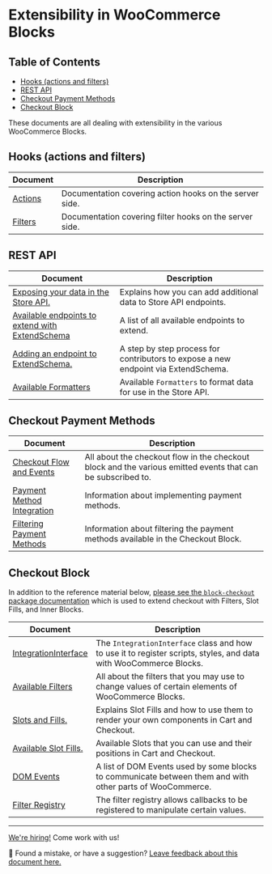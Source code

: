 # Extensibility in WooCommerce Blocks <!-- omit in toc -->

## Table of Contents <!-- omit in toc -->

-   [Hooks (actions and filters)](#hooks-actions-and-filters)
-   [REST API](#rest-api)
-   [Checkout Payment Methods](#checkout-payment-methods)
-   [Checkout Block](#checkout-block)

These documents are all dealing with extensibility in the various WooCommerce Blocks.

## Hooks (actions and filters)

| Document                | Description                                             |
| ----------------------- | ------------------------------------------------------- |
| [Actions](./actions.md) | Documentation covering action hooks on the server side. |
| [Filters](./filters.md) | Documentation covering filter hooks on the server side. |

## REST API

| Document                                                                              | Description                                                                        |
| ------------------------------------------------------------------------------------- | ---------------------------------------------------------------------------------- |
| [Exposing your data in the Store API.](./extend-rest-api-add-data.md)                 | Explains how you can add additional data to Store API endpoints.                   |
| [Available endpoints to extend with ExtendSchema](./available-endpoints-to-extend.md) | A list of all available endpoints to extend.                                       |
| [Adding an endpoint to ExtendSchema.](./extend-rest-api-new-endpoint.md)              | A step by step process for contributors to expose a new endpoint via ExtendSchema. |
| [Available Formatters](./extend-rest-api-formatters.md)                               | Available `Formatters` to format data for use in the Store API.                    |

## Checkout Payment Methods

| Document                                                      | Description                                                                                                 |
| ------------------------------------------------------------- | ----------------------------------------------------------------------------------------------------------- |
| [Checkout Flow and Events](./checkout-flow-and-events.md)     | All about the checkout flow in the checkout block and the various emitted events that can be subscribed to. |
| [Payment Method Integration](./payment-method-integration.md) | Information about implementing payment methods.                                                             |
| [Filtering Payment Methods](./filtering-payment-methods.md)   | Information about filtering the payment methods available in the Checkout Block.                            |

## Checkout Block

In addition to the reference material below, [please see the `block-checkout` package documentation](../../packages/checkout/README.md) which is used to extend checkout with Filters, Slot Fills, and Inner Blocks.

| Document                                                                | Description                                                                                                       |
| ----------------------------------------------------------------------- | ----------------------------------------------------------------------------------------------------------------- |
| [IntegrationInterface](./integration-interface.md)                      | The `IntegrationInterface` class and how to use it to register scripts, styles, and data with WooCommerce Blocks. |
| [Available Filters](./available-filters.md)                             | All about the filters that you may use to change values of certain elements of WooCommerce Blocks.                |
| [Slots and Fills.](./slot-fills.md)                                     | Explains Slot Fills and how to use them to render your own components in Cart and Checkout.                       |
| [Available Slot Fills.](./available-slot-fills.md)                      | Available Slots that you can use and their positions in Cart and Checkout.                                        |
| [DOM Events](./dom-events.md)                                           | A list of DOM Events used by some blocks to communicate between them and with other parts of WooCommerce.         |
| [Filter Registry](../../../packages/checkout/filter-registry/README.md) | The filter registry allows callbacks to be registered to manipulate certain values.                               |

<!-- FEEDBACK -->

---

[We're hiring!](https://woocommerce.com/careers/) Come work with us!

🐞 Found a mistake, or have a suggestion? [Leave feedback about this document here.](https://github.com/woocommerce/woocommerce-gutenberg-products-block/issues/new?assignees=&labels=type%3A+documentation&template=--doc-feedback.md&title=Feedback%20on%20./docs/extensibility/README.md)

<!-- /FEEDBACK -->
